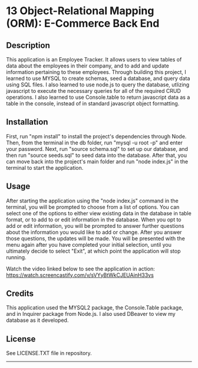 # 13 Object-Relational Mapping (ORM): E-Commerce Back End

## Description

This application is an Employee Tracker.  It allows users to view tables of data about the employees in their company, and to add and update information pertaining to these employees.
Through building this project, I learned to use MYSQL to create schemas, seed a database, and query data using SQL files.  I also learned to use node.js to query the database, utlizing javascript to execute the necessary queries for all of the required CRUD operations.  I also learned to use Console.table to return javascript data as a table in the console, instead of in standard javascript object formatting.

## Installation

First, run "npm install" to install the project's dependencies through Node.
Then, from the terminal in the db folder, run "mysql -u root -p" and enter your password.
Next, run "source schema.sql" to set up our database, and then run "source seeds.sql" to seed data into the database.
After that, you can move back into the project's main folder and run "node index.js" in the terminal to start the application.

## Usage

After starting the application using the "node index.js" command in the terminal, you will be prompted to choose from a list of options.  You can select one of the options to either view existing data in the database in table format, or to add to or edit information in the database.  When you opt to add or edit information, you will be prompted to answer further questions about the information you would like to add or change.  After you answer those questions, the updates will be made.  You will be presented with the menu again after you have completed your initial selection, until you ultimately decide to select "Exit", at which point the application will stop running.

Watch the video linked below to see the application in action:
https://watch.screencastify.com/v/sVYyBtWkCJEUAinH33vs

## Credits

This application used the MYSQL2 package, the Console.Table package, and in Inquirer package from Node.js.  I also used DBeaver to view my database as it developed.

## License

See LICENSE.TXT file in repository.

---

